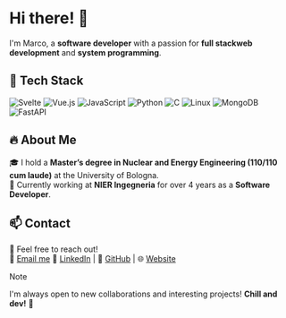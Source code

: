 # Hi there! 👋

I'm Marco, a **software developer** with a passion for **full stackweb development** and **system programming**.

## 🔧 Tech Stack

![Svelte](https://img.shields.io/badge/-Svelte-FF3E00?style=flat-square&logo=svelte&logoColor=white)
![Vue.js](https://img.shields.io/badge/-Vue.js-4FC08D?style=flat-square&logo=vue.js&logoColor=white)
![JavaScript](https://img.shields.io/badge/-JavaScript-F7DF1E?style=flat-square&logo=javascript&logoColor=black)
![Python](https://img.shields.io/badge/-Python-3776AB?style=flat-square&logo=python&logoColor=white)
![C](https://img.shields.io/badge/-C-A8B9CC?style=flat-square&logo=c&logoColor=black)
![Linux](https://img.shields.io/badge/-Linux-FCC624?style=flat-square&logo=linux&logoColor=black)
![MongoDB](https://img.shields.io/badge/-MongoDB-47A248?style=flat-square&logo=mongodb&logoColor=white)
![FastAPI](https://img.shields.io/badge/-FastAPI-009688?style=flat-square&logo=fastapi&logoColor=white)

## 🔥 About Me

🎓 I hold a **Master’s degree in Nuclear and Energy Engineering (110/110 cum laude)** at the University of Bologna.  
💼 Currently working at **NIER Ingegneria** for over 4 years as a **Software Developer**.

## 📫 Contact

📩 Feel free to reach out!  
📧 [Email me](mailto:marco.lanconelli@outlook.it) 💼 [LinkedIn](https://linkedin.com/in/marco-lanconelli) | 🐙 [GitHub](https://github.com/mistahuman) | 🌐 [Website](https://mistahuman.github.io)

> [!NOTE]  
> I'm always open to new collaborations and interesting projects! **Chill and dev!** 🚀
